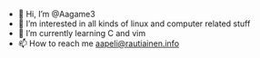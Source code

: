 - 👋 Hi, I’m @Aagame3
- 👀 I’m interested in all kinds of linux and computer related stuff
- 🌱 I’m currently learning C and vim
- 📫 How to reach me aapeli@rautiainen.info

<!---
Aagame3/Aagame3 is a ✨ special ✨ repository because its `README.md` (this file) appears on your GitHub profile.
You can click the Preview link to take a look at your changes.
--->
